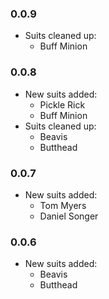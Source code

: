 ### 0.0.9
- Suits cleaned up:
  - Buff Minion
### 0.0.8
- New suits added:
  - Pickle Rick
  - Buff Minion
- Suits cleaned up:
  - Beavis
  - Butthead
### 0.0.7
- New suits added:
  - Tom Myers
  - Daniel Songer
### 0.0.6
- New suits added:
  - Beavis
  - Butthead
